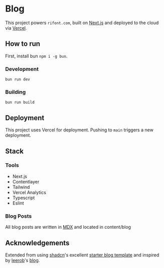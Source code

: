 # Blog

This project powers `rifont.com`, built on [Next.js](https://nextjs.org/) and deployed to the cloud via [Vercel](https://vercel.com/).

## How to run

First, install bun `npm i -g bun`.

### Development

```
bun run dev
```

### Building

```
bun run build
```

## Deployment

This project uses Vercel for deployment. Pushing to `main` triggers a new deployment.

## Stack

### Tools

* Next.js
* Contentlayer
* Tailwind
* Vercel Analytics
* Typescript
* Eslint

### Blog Posts

All blog posts are written in [MDX](https://mdxjs.com/) and located in content/blog

## Acknowledgements

Extended from using [shadcn](https://twitter.com/shadcn)'s excellent [starter blog template](https://vercel.com/templates/next.js/nextjs-contentlayer) and inspired by [leerob](https://twitter.com/leeerob)'s [blog](https://leerob.io).
